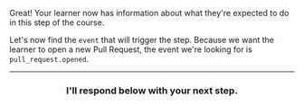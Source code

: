 Great! Your learner now has information about what they're expected to do in this step of the course.

Let's now find the `event` that will trigger the step. Because we want the learner to open a new Pull Request, the event we're looking for is `pull_request.opened`.

<hr>
<h3 align="center">I'll respond below with your next step.</h3>
